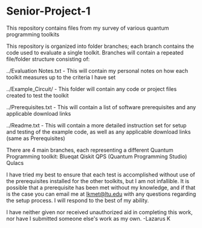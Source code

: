 # Senior-Project-1
This repository contains files from my survey of various quantum programming toolkits

This repository is organized into folder branches; each branch contains the code used to evaluate a single toolkit. Branches will contain a repeated file/folder structure consisting of:

../Evaluation Notes.txt - This will contain my personal notes on how each toolkit measures up to the criteria I have set

../Example_Circuit/ - This folder will contain any code or project files created to test the toolkit

../Prerequisites.txt - This will contain a list of software prerequisites and any applicable download links

../Readme.txt - This will contain a more detailed instruction set for setup and testing of the example code, as well as any applicable download links (same as Prerequisites)

There are 4 main branches, each representing a different Quantum Programming toolkit:
Blueqat
Qiskit
QPS (Quantum Programming Studio)
Qulacs

I have tried my best to ensure that each test is accomplished without use of the prerequisites installed for the other toolkits, but I am not infallible. It is possible that a prerequisite has been met without my knowledge, and if that is the case you can email me at lkmet@ltu.edu with any questions regarding the setup process. I will respond to the best of my ability.

I have neither given nor received unauthorized aid in completing this work, nor have I submitted someone else's work as my own.
-Lazarus K
